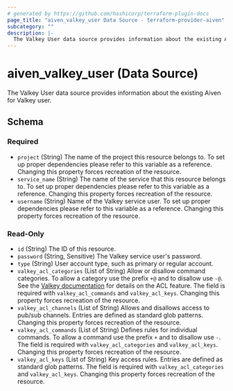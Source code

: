 ```yaml
---
# generated by https://github.com/hashicorp/terraform-plugin-docs
page_title: "aiven_valkey_user Data Source - terraform-provider-aiven"
subcategory: ""
description: |-
  The Valkey User data source provides information about the existing Aiven for Valkey user.
---
```


# aiven_valkey_user (Data Source)

The Valkey User data source provides information about the existing Aiven for Valkey user.



<!-- schema generated by tfplugindocs -->
## Schema

### Required

- `project` (String) The name of the project this resource belongs to. To set up proper dependencies please refer to this variable as a reference. Changing this property forces recreation of the resource.
- `service_name` (String) The name of the service that this resource belongs to. To set up proper dependencies please refer to this variable as a reference. Changing this property forces recreation of the resource.
- `username` (String) Name of the Valkey service user. To set up proper dependencies please refer to this variable as a reference. Changing this property forces recreation of the resource.

### Read-Only

- `id` (String) The ID of this resource.
- `password` (String, Sensitive) The Valkey service user's password.
- `type` (String) User account type, such as primary or regular account.
- `valkey_acl_categories` (List of String) Allow or disallow command categories. To allow a category use the prefix `+@` and to disallow use `-@`. See the [Valkey documentation](https://valkey.io/topics/acl/) for details on the ACL feature. The field is required with `valkey_acl_commands` and `valkey_acl_keys`. Changing this property forces recreation of the resource.
- `valkey_acl_channels` (List of String) Allows and disallows access to pub/sub channels. Entries are defined as standard glob patterns. Changing this property forces recreation of the resource.
- `valkey_acl_commands` (List of String) Defines rules for individual commands. To allow a command use the prefix `+` and to disallow use `-`. The field is required with `valkey_acl_categories` and `valkey_acl_keys`. Changing this property forces recreation of the resource.
- `valkey_acl_keys` (List of String) Key access rules. Entries are defined as standard glob patterns. The field is required with `valkey_acl_categories` and `valkey_acl_keys`. Changing this property forces recreation of the resource.
